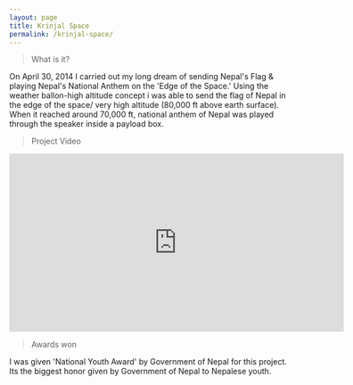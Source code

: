 ```yaml
---
layout: page
title: Krinjal Space
permalink: /krinjal-space/
---
```


> What is it?

On April 30, 2014 I carried out my long dream of sending Nepal's Flag & playing Nepal's National Anthem on the 'Edge of the Space.'
Using the weather ballon-high altitude concept i was able to send the flag of Nepal in the edge of the space/ very high altitude (80,000 ft above earth surface). When it reached around 70,000 ft, national anthem of Nepal was played through the speaker inside a payload box.

> Project Video

<embed src="https://www.youtube.com/embed/La1f5d7H3tY" width="600" height="320" controller="true">


> Awards won

I was given 'National Youth Award' by Government of Nepal for this project. Its the biggest honor given by Government of Nepal to Nepalese youth.
